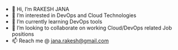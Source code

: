 - 👋 Hi, I’m RAKESH JANA
- 👀 I’m interested in DevOps and Cloud Technologies
- 🌱 I’m currently learning DevOps tools
- 💞️ I’m looking to collaborate on working Cloud/DevOps related Job positions
- 📫 Reach me @ jana.rakesh@gmail.com

<!---
rjana0923/rjana0923 is a ✨ special ✨ repository because its `README.md` (this file) appears on your GitHub profile.
You can click the Preview link to take a look at your changes.
--->
